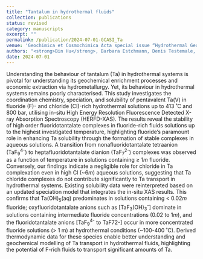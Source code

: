 ```yaml
---
title: "Tantalum in hydrothermal fluids"
collection: publications
status: revised
category: manuscripts
excerpt: ""
permalink: /publication/2024-07-01-GCASI_Ta
venue: 'Geochimica et Cosmochimica Acta special issue “Hydrothermal Geochemistry and Beyond: A Tribute to Terry M. Seward”'
authors: "<strong>Bin Hu</strong>, Barbara Estchmann, Denis Testemale, Weihua Liu, Qiushi Guan, Harald Müller and Joël Brugger."
date: 2024-07-01
---
```


Understanding the behaviour of tantalum (Ta) in hydrothermal systems is pivotal for understanding its geochemical enrichment processes and economic extraction via hydrometallurgy. Yet, its behaviour in hydrothermal systems remains poorly characterised. This study investigates the coordination chemistry, speciation, and solubility of pentavalent Ta(V) in fluoride (F)- and chloride (Cl)-rich hydrothermal solutions up to 413 ˚C and 800 bar, utilising in-situ High Energy Resolution Fluorescence Detected X-ray Absorption Spectroscopy (HERFD-XAS). The results reveal the stability of high order fluoridotantalate complexes in fluoride-rich fluids solutions up to the highest investigated temperature, highlighting fluoride’s paramount role in enhancing Ta solubility through the formation of stable complexes in aqueous solutions. A transition from nonafluoridotantalate tetraanion (TaF<sub>9</sub><sup>4-</sup>) to heptafluoridotantalate dianion (TaF<sub>7</sub><sup>2-</sup>) complexes was observed as a function of temperature in solutions containing ≥ 1<i>m</i> fluoride. Conversely, our findings indicate a negligible role for chloride in Ta complexation even in high Cl (~6<i>m</i>) aqueous solutions, suggesting that Ta chloride complexes do not contribute significantly to Ta transport in hydrothermal systems. Existing solubility data were reinterpreted based on an updated speciation model that integrates the in-situ XAS results. This confirms that Ta(OH)<sub>5</sub>(aq) predominates in solutions containing < 0.02<i>m</i> fluoride; oxyfluoridotantalate anions such as [TaF<sub>3</sub>(OH)<sub>3</sub><sup>-</sup>] dominate in solutions containing intermediate fluoride concentrations (0.02 to 1<i>m</i>), and the fluoridotantalate anions [TaF<sub>9</sub><sup>4-</sup> to TaF72-] occur in more concentrated fluoride solutions (> 1 m) at hydrothermal conditions (~100-400 ˚C). Derived thermodynamic data for these species enable better understanding and geochemical modelling of Ta transport in hydrothermal fluids, highlighting the potential of F-rich fluids to transport significant amounts of Ta.
